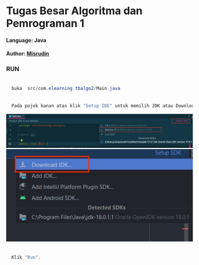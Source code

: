 # Tugas Besar Algoritma dan Pemrograman 1

#### Language: Java
#### Author: [Misrudin](https://misrudin.github.io/portofolio/)

### RUN

```java

  buka  src/com.elearning.tbalgo2/Main.java

```

```java

  Pada pojok kanan atas klik "Setup IDE" untuk memilih JDK atau Download JDK seperti pada gambar

```

![Pilih SDK](https://github.com/misrudin/tb_java_pengadaan_brg/blob/main/demo_run/ss1.png?raw=true)
![Download SDK](https://github.com/misrudin/tb_java_pengadaan_brg/blob/main/demo_run/ss2.jpeg?raw=true)


```java

  Klik "Run".

```